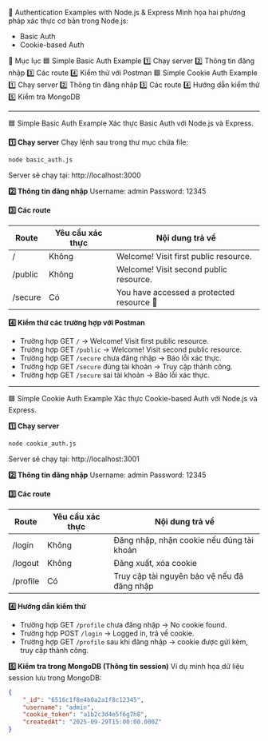 🔐 Authentication Examples with Node.js & Express
Minh họa hai phương pháp xác thực cơ bản trong Node.js:

- Basic Auth
- Cookie-based Auth

📑 Mục lục
🟦 Simple Basic Auth Example
1️⃣ Chạy server
2️⃣ Thông tin đăng nhập
3️⃣ Các route
4️⃣ Kiểm thử với Postman
🟩 Simple Cookie Auth Example
1️⃣ Chạy server
2️⃣ Thông tin đăng nhập
3️⃣ Các route
4️⃣ Hướng dẫn kiểm thử
5️⃣ Kiểm tra MongoDB

---

🟦 Simple Basic Auth Example
Xác thực Basic Auth với Node.js và Express.

**1️⃣ Chạy server**
Chạy lệnh sau trong thư mục chứa file:

```bash
node basic_auth.js
```

Server sẽ chạy tại: http://localhost:3000

**2️⃣ Thông tin đăng nhập**
Username: admin
Password: 12345

**3️⃣ Các route**

| Route   | Yêu cầu xác thực | Nội dung trả về                        |
| ------- | -------------------- | ----------------------------------------- |
| /       | Không               | Welcome! Visit first public resource.     |
| /public | Không               | Welcome! Visit second public resource.    |
| /secure | Có                  | You have accessed a protected resource 🎉 |

**4️⃣ Kiểm thử các trường hợp với Postman**

- Trường hợp GET `/` → Welcome! Visit first public resource.
- Trường hợp GET `/public` → Welcome! Visit second public resource.
- Trường hợp GET `/secure` chưa đăng nhập → Báo lỗi xác thực.
- Trường hợp GET `/secure` đúng tài khoản → Truy cập thành công.
- Trường hợp GET `/secure` sai tài khoản → Báo lỗi xác thực.

---

🟩 Simple Cookie Auth Example
Xác thực Cookie-based Auth với Node.js và Express.

**1️⃣ Chạy server**

```bash
node cookie_auth.js
```

Server sẽ chạy tại: http://localhost:3001

**2️⃣ Thông tin đăng nhập**
Username: admin
Password: 12345

**3️⃣ Các route**

| Route    | Yêu cầu xác thực | Nội dung trả về                                     |
| -------- | -------------------- | ------------------------------------------------------ |
| /login   | Không               | Đăng nhập, nhận cookie nếu đúng tài khoản     |
| /logout  | Không               | Đăng xuất, xóa cookie                              |
| /profile | Có                  | Truy cập tài nguyên bảo vệ nếu đã đăng nhập |

**4️⃣ Hướng dẫn kiểm thử**

- Trường hợp GET `/profile` chưa đăng nhập → No cookie found.
- Trường hợp POST `/login` → Logged in, trả về cookie.
- Trường hợp GET `/profile` sau khi đăng nhập → cookie được gửi kèm, truy cập thành công.

**5️⃣ Kiểm tra trong MongoDB (Thông tin session)**
Ví dụ minh họa dữ liệu session lưu trong MongoDB:

```json
{
	"_id": "6516c1f8e4b0a2a1f8c12345",
	"username": "admin",
	"cookie_token": "a1b2c3d4e5f6g7h8",
	"createdAt": "2025-09-29T15:00:00.000Z"
}
```
